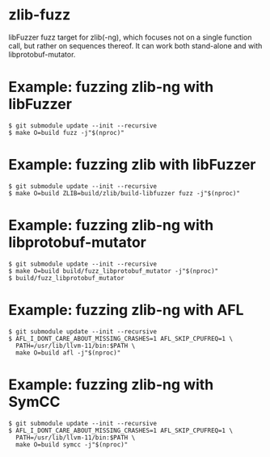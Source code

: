 # zlib-fuzz

libFuzzer fuzz target for zlib(-ng), which focuses not on a single function
call, but rather on sequences thereof. It can work both stand-alone and with
libprotobuf-mutator.

# Example: fuzzing zlib-ng with libFuzzer

```
$ git submodule update --init --recursive
$ make O=build fuzz -j"$(nproc)"
```

# Example: fuzzing zlib with libFuzzer

```
$ git submodule update --init --recursive
$ make O=build ZLIB=build/zlib/build-libfuzzer fuzz -j"$(nproc)"
```

# Example: fuzzing zlib-ng with libprotobuf-mutator

```
$ git submodule update --init --recursive
$ make O=build build/fuzz_libprotobuf_mutator -j"$(nproc)"
$ build/fuzz_libprotobuf_mutator
```

# Example: fuzzing zlib-ng with AFL

```
$ git submodule update --init --recursive
$ AFL_I_DONT_CARE_ABOUT_MISSING_CRASHES=1 AFL_SKIP_CPUFREQ=1 \
  PATH=/usr/lib/llvm-11/bin:$PATH \
  make O=build afl -j"$(nproc)"
```

# Example: fuzzing zlib-ng with SymCC

```
$ git submodule update --init --recursive
$ AFL_I_DONT_CARE_ABOUT_MISSING_CRASHES=1 AFL_SKIP_CPUFREQ=1 \
  PATH=/usr/lib/llvm-11/bin:$PATH \
  make O=build symcc -j"$(nproc)"
```
